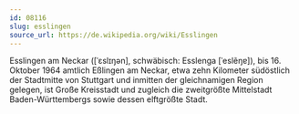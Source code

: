 ```yaml
---
id: 08116
slug: esslingen
source_url: https://de.wikipedia.org/wiki/Esslingen
---
```


Esslingen am Neckar ([ˈɛslɪŋən], schwäbisch: Esslenga [ˈeslẽŋɐ]), bis 16. Oktober 1964 amtlich Eßlingen am Neckar, etwa zehn Kilometer südöstlich der Stadtmitte von Stuttgart und inmitten der gleichnamigen Region gelegen, ist Große Kreisstadt und zugleich die zweitgrößte Mittelstadt Baden-Württembergs sowie dessen elftgrößte Stadt.

